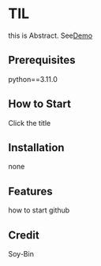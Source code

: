 # TIL

this is Abstract. See[Demo]("")

## Prerequisites
python==3.11.0

## How to Start
Click the title

## Installation
none

## Features
how to start github

## Credit
Soy-Bin
